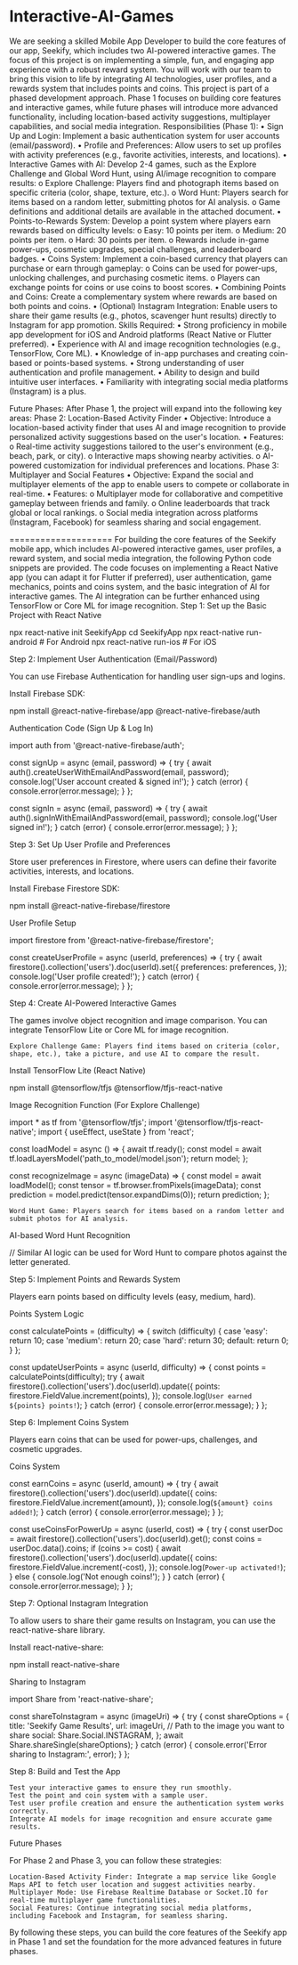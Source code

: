 # Interactive-AI-Games
We are seeking a skilled Mobile App Developer to build the core features of our app, Seekify, which includes two AI-powered interactive games. The focus of this project is on implementing a simple, fun, and engaging app experience with a robust reward system. You will work with our team to bring this vision to life by integrating AI technologies, user profiles, and a rewards system that includes points and coins.
This project is part of a phased development approach. Phase 1 focuses on building core features and interactive games, while future phases will introduce more advanced functionality, including location-based activity suggestions, multiplayer capabilities, and social media integration.
Responsibilities (Phase 1):
• Sign Up and Login: Implement a basic authentication system for user accounts (email/password).
• Profile and Preferences: Allow users to set up profiles with activity preferences (e.g., favorite activities, interests, and locations).
• Interactive Games with AI: Develop 2-4 games, such as the Explore Challenge and Global Word Hunt, using AI/image recognition to compare results:
o Explore Challenge: Players find and photograph items based on specific criteria (color, shape, texture, etc.).
o Word Hunt: Players search for items based on a random letter, submitting photos for AI analysis.
o Game definitions and additional details are available in the attached document.
• Points-to-Rewards System: Develop a point system where players earn rewards based on difficulty levels:
o Easy: 10 points per item.
o Medium: 20 points per item.
o Hard: 30 points per item.
o Rewards include in-game power-ups, cosmetic upgrades, special challenges, and leaderboard badges.
• Coins System: Implement a coin-based currency that players can purchase or earn through gameplay:
o Coins can be used for power-ups, unlocking challenges, and purchasing cosmetic items.
o Players can exchange points for coins or use coins to boost scores.
• Combining Points and Coins: Create a complementary system where rewards are based on both points and coins.
• (Optional) Instagram Integration: Enable users to share their game results (e.g., photos, scavenger hunt results) directly to Instagram for app promotion.
Skills Required:
• Strong proficiency in mobile app development for iOS and Android platforms (React Native or Flutter preferred).
• Experience with AI and image recognition technologies (e.g., TensorFlow, Core ML).
• Knowledge of in-app purchases and creating coin-based or points-based systems.
• Strong understanding of user authentication and profile management.
• Ability to design and build intuitive user interfaces.
• Familiarity with integrating social media platforms (Instagram) is a plus.


Future Phases:
After Phase 1, the project will expand into the following key areas:
Phase 2: Location-Based Activity Finder
• Objective: Introduce a location-based activity finder that uses AI and image recognition to provide personalized activity suggestions based on the user's location.
• Features:
o Real-time activity suggestions tailored to the user's environment (e.g., beach, park, or city).
o Interactive maps showing nearby activities.
o AI-powered customization for individual preferences and locations.
Phase 3: Multiplayer and Social Features
• Objective: Expand the social and multiplayer elements of the app to enable users to compete or collaborate in real-time.
• Features:
o Multiplayer mode for collaborative and competitive gameplay between friends and family.
o Online leaderboards that track global or local rankings.
o Social media integration across platforms (Instagram, Facebook) for seamless sharing and social engagement.

====================
For building the core features of the Seekify mobile app, which includes AI-powered interactive games, user profiles, a reward system, and social media integration, the following Python code snippets are provided. The code focuses on implementing a React Native app (you can adapt it for Flutter if preferred), user authentication, game mechanics, points and coins system, and the basic integration of AI for interactive games. The AI integration can be further enhanced using TensorFlow or Core ML for image recognition.
Step 1: Set up the Basic Project with React Native

npx react-native init SeekifyApp
cd SeekifyApp
npx react-native run-android  # For Android
npx react-native run-ios      # For iOS

Step 2: Implement User Authentication (Email/Password)

You can use Firebase Authentication for handling user sign-ups and logins.

Install Firebase SDK:

npm install @react-native-firebase/app @react-native-firebase/auth

Authentication Code (Sign Up & Log In)

import auth from '@react-native-firebase/auth';

const signUp = async (email, password) => {
  try {
    await auth().createUserWithEmailAndPassword(email, password);
    console.log('User account created & signed in!');
  } catch (error) {
    console.error(error.message);
  }
};

const signIn = async (email, password) => {
  try {
    await auth().signInWithEmailAndPassword(email, password);
    console.log('User signed in!');
  } catch (error) {
    console.error(error.message);
  }
};

Step 3: Set Up User Profile and Preferences

Store user preferences in Firestore, where users can define their favorite activities, interests, and locations.

Install Firebase Firestore SDK:

npm install @react-native-firebase/firestore

User Profile Setup

import firestore from '@react-native-firebase/firestore';

const createUserProfile = async (userId, preferences) => {
  try {
    await firestore().collection('users').doc(userId).set({
      preferences: preferences,
    });
    console.log('User profile created!');
  } catch (error) {
    console.error(error.message);
  }
};

Step 4: Create AI-Powered Interactive Games

The games involve object recognition and image comparison. You can integrate TensorFlow Lite or Core ML for image recognition.

    Explore Challenge Game: Players find items based on criteria (color, shape, etc.), take a picture, and use AI to compare the result.

Install TensorFlow Lite (React Native)

npm install @tensorflow/tfjs @tensorflow/tfjs-react-native

Image Recognition Function (For Explore Challenge)

import * as tf from '@tensorflow/tfjs';
import '@tensorflow/tfjs-react-native';
import { useEffect, useState } from 'react';

const loadModel = async () => {
  await tf.ready();
  const model = await tf.loadLayersModel('path_to_model/model.json');
  return model;
};

const recognizeImage = async (imageData) => {
  const model = await loadModel();
  const tensor = tf.browser.fromPixels(imageData);
  const prediction = model.predict(tensor.expandDims(0));
  return prediction;
};

    Word Hunt Game: Players search for items based on a random letter and submit photos for AI analysis.

AI-based Word Hunt Recognition

// Similar AI logic can be used for Word Hunt to compare photos against the letter generated.

Step 5: Implement Points and Rewards System

Players earn points based on difficulty levels (easy, medium, hard).

Points System Logic

const calculatePoints = (difficulty) => {
  switch (difficulty) {
    case 'easy':
      return 10;
    case 'medium':
      return 20;
    case 'hard':
      return 30;
    default:
      return 0;
  }
};

const updateUserPoints = async (userId, difficulty) => {
  const points = calculatePoints(difficulty);
  try {
    await firestore().collection('users').doc(userId).update({
      points: firestore.FieldValue.increment(points),
    });
    console.log(`User earned ${points} points!`);
  } catch (error) {
    console.error(error.message);
  }
};

Step 6: Implement Coins System

Players earn coins that can be used for power-ups, challenges, and cosmetic upgrades.

Coins System

const earnCoins = async (userId, amount) => {
  try {
    await firestore().collection('users').doc(userId).update({
      coins: firestore.FieldValue.increment(amount),
    });
    console.log(`${amount} coins added!`);
  } catch (error) {
    console.error(error.message);
  }
};

const useCoinsForPowerUp = async (userId, cost) => {
  try {
    const userDoc = await firestore().collection('users').doc(userId).get();
    const coins = userDoc.data().coins;
    if (coins >= cost) {
      await firestore().collection('users').doc(userId).update({
        coins: firestore.FieldValue.increment(-cost),
      });
      console.log(`Power-up activated!`);
    } else {
      console.log('Not enough coins!');
    }
  } catch (error) {
    console.error(error.message);
  }
};

Step 7: Optional Instagram Integration

To allow users to share their game results on Instagram, you can use the react-native-share library.

Install react-native-share:

npm install react-native-share

Sharing to Instagram

import Share from 'react-native-share';

const shareToInstagram = async (imageUri) => {
  try {
    const shareOptions = {
      title: 'Seekify Game Results',
      url: imageUri,  // Path to the image you want to share
      social: Share.Social.INSTAGRAM,
    };
    await Share.shareSingle(shareOptions);
  } catch (error) {
    console.error('Error sharing to Instagram:', error);
  }
};

Step 8: Build and Test the App

    Test your interactive games to ensure they run smoothly.
    Test the point and coin system with a sample user.
    Test user profile creation and ensure the authentication system works correctly.
    Integrate AI models for image recognition and ensure accurate game results.

Future Phases

For Phase 2 and Phase 3, you can follow these strategies:

    Location-Based Activity Finder: Integrate a map service like Google Maps API to fetch user location and suggest activities nearby.
    Multiplayer Mode: Use Firebase Realtime Database or Socket.IO for real-time multiplayer game functionalities.
    Social Features: Continue integrating social media platforms, including Facebook and Instagram, for seamless sharing.

By following these steps, you can build the core features of the Seekify app in Phase 1 and set the foundation for the more advanced features in future phases.
